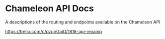 # Chameleon API Docs

A descriptions of the routing and endpoints available on the Chameleon API

https://trello.com/c/pzunGaiO/1818-api-revamp
